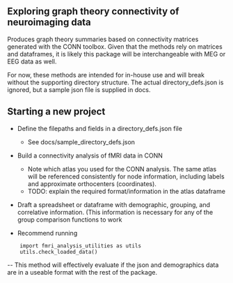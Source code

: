 ## Exploring graph theory connectivity of neuroimaging data
Produces graph theory summaries based on connectivity matrices generated with the CONN toolbox. Given that the methods rely on matrices and dataframes, it is likely this package will be interchangeable with MEG or EEG data as well.

For now, these methods are intended for in-house use and will break without the supporting directory structure.
The actual directory_defs.json is ignored, but a sample json file is supplied in docs.

## Starting a new project
- Define the filepaths and fields in a directory_defs.json file
    - See docs/sample_directory_defs.json

- Build a connectivity analysis of fMRI data in CONN
    - Note which atlas you used for the CONN analysis. The same atlas will be referenced consistently for node information, including labels and approximate orthocenters (coordinates).
    - TODO: explain the required format/information in the atlas dataframe

- Draft a spreadsheet or dataframe with demographic, grouping, and correlative information. (This information is necessary for any of the group comparison functions to work

- Recommend running
```
    import fmri_analysis_utilities as utils
    utils.check_loaded_data()
```
   -- This method will effectively evaluate if the json and demographics data are in a useable format with the rest of the package.

